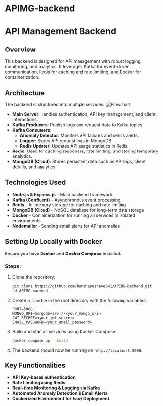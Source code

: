# APIMG-backend

# API Management Backend

## Overview
This backend is designed for API management with robust logging, monitoring, and analytics. It leverages Kafka for event-driven communication, Redis for caching and rate limiting, and Docker for containerization.

## Architecture
The backend is structured into multiple services:
![Flowchart](https://github.com/user-attachments/assets/2a5ba6f7-ec7d-4fa8-a39d-899eac49c645)

- **Main Server**: Handles authentication, API key management, and client interactions.
- **Kafka Producers**: Publish logs and request data to Kafka topics.
- **Kafka Consumers**:
  - **Anomaly Detector**: Monitors API failures and sends alerts.
  - **Logger**: Stores API request logs in MongoDB.
  - **Redis Updater**: Updates API usage statistics in Redis.
- **Redis**: Used for caching responses, rate limiting, and storing temporary analytics.
- **MongoDB (Cloud)**: Stores persistent data such as API logs, client details, and analytics.

## Technologies Used
- **Node.js & Express.js** - Main backend framework
- **Kafka (Confluent)** - Asynchronous event processing
- **Redis** - In-memory storage for caching and rate limiting
- **MongoDB (Cloud)** - NoSQL database for long-term data storage
- **Docker** - Containerization for running all services in isolated environments
- **Nodemailer** - Sending email alerts for API anomalies

## Setting Up Locally with Docker
Ensure you have **Docker** and **Docker Compose** installed.

### Steps:
1. Clone the repository:
   ```sh
   git clone https://github.com/harshapeshave641/APIMG-backend.git
   cd APIMG-backend
   ```

2. Create a `.env` file in the root directory with the following variables:
   ```env
   PORT=5000
   MONGO_URI=mongodb+srv://<your_mongo_uri>
   JWT_SECRET=<your_jwt_secret>
   EMAIL_PASSWORD=<your_email_password>
   ```

3. Build and start all services using Docker Compose:
   ```sh
   docker-compose up --build
   ```

4. The backend should now be running on `http://localhost:5000`.

## Key Functionalities
- **API Key-based authentication**
- **Rate Limiting using Redis**
- **Real-time Monitoring & Logging via Kafka**
- **Automated Anomaly Detection & Email Alerts**
- **Dockerized Environment for Easy Deployment**



